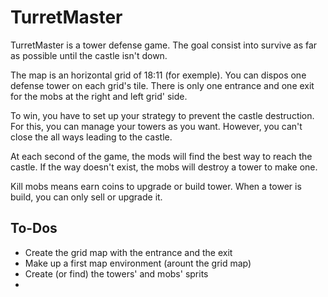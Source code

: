 # TurretMaster
 TurretMaster is a tower defense game.
 The goal consist into survive as far as possible until the castle isn't down.

 The map is an horizontal grid of 18:11 (for exemple). You can dispos one defense tower on each grid's tile. There is only one entrance and one exit for the mobs at the right and left grid' side.

 To win, you have to set up your strategy to prevent the castle destruction. For this, you can manage your towers as you want. However, you can't close the all ways leading to the castle.

 At each second of the game, the mods will find the best way to reach the castle. If the way doesn't exist, the mobs will destroy a tower to make one.

 Kill mobs means earn coins to upgrade or build tower. When a tower is build, you can only sell or upgrade it.

## To-Dos

- Create the grid map with the entrance and the exit
- Make up a first map environment (arount the grid map)
- Create (or find) the towers' and mobs' sprits
- 